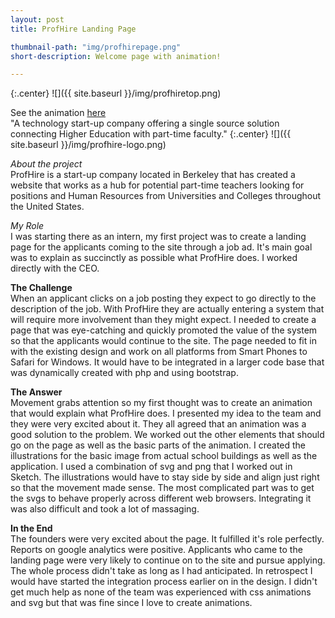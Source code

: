 ```yaml
---
layout: post
title: ProfHire Landing Page

thumbnail-path: "img/profhirepage.png"
short-description: Welcome page with animation!

---
```

{:.center}
![]({{ site.baseurl }}/img/profhiretop.png)

See the animation [here](https://www.profhire.com/applicant)  
"A technology start-up company offering a single source solution connecting Higher Education with part-time faculty."
{:.center}
![]({{ site.baseurl }}/img/profhire-logo.png)

*About the project*  
  ProfHire is a start-up company located in Berkeley that has created a website that works as a hub for potential part-time teachers looking for positions and Human Resources from Universities and Colleges throughout the United States.  

*My Role*     
  I was  starting there as an intern, my first project was to create a landing page for the applicants coming to the site through a job ad.
  It's main goal was to explain as succinctly as possible what ProfHire does. I worked directly with the CEO.  

**The Challenge**  
   When an applicant clicks on a job posting they expect to go directly to the description of the job. With ProfHire they are actually entering a system that will require more involvement than they might expect. I needed to create a page that was eye-catching and quickly promoted the value of the system so that the applicants would continue to the site.  The page needed to fit in with the existing design and work on all platforms from Smart Phones to Safari for Windows. It would have to be integrated in a larger code base that was dynamically created with php and using bootstrap.  

**The Answer**  
  Movement grabs attention so my first thought was to create an animation that would explain what ProfHire does.
  I presented my idea to the team and they were very excited about it. They all agreed that an animation was a good solution to the problem.
  We worked out the other elements that should go on the page as well as the basic parts of the animation.
  I created the illustrations for the basic image from actual school buildings as well as the application. I used a combination of svg and png that I worked out in Sketch.
  The illustrations would have to stay side by side and align just right so that the movement made sense.
  The most complicated part was to get the svgs to behave properly across different web browsers. Integrating it was also difficult and took a lot of massaging.  

**In the End**  
   The founders were very excited about the page. It fulfilled it's role perfectly. Reports on google analytics were positive. Applicants who came to the landing page were very likely to continue on to the site and pursue applying. The whole process didn't take as long as I had anticipated. In retrospect I would have started the integration process earlier on in the design. I didn't get much help as none of the team was experienced with css animations and svg but that was fine since I love to create animations.  
